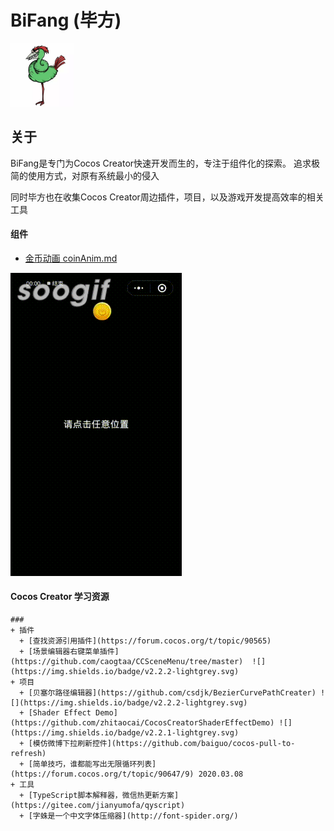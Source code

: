 # BiFang (毕方)

<img src="./document/image/BiFang.jpg" width="20%"/>

## 关于
BiFang是专门为Cocos Creator快速开发而生的，专注于组件化的探索。
追求极简的使用方式，对原有系统最小的侵入

同时毕方也在收集Cocos Creator周边插件，项目，以及游戏开发提高效率的相关工具

#### 组件

* [金币动画 coinAnim.md](./document/coinAnim.md)

![](./document/image/coinanim.gif)

#### Cocos Creator 学习资源
```
### 
+ 插件
  + [查找资源引用插件](https://forum.cocos.org/t/topic/90565)
  + [场景编辑器右键菜单插件](https://github.com/caogtaa/CCSceneMenu/tree/master)  ![](https://img.shields.io/badge/v2.2.2-lightgrey.svg)
+ 项目
  + [贝塞尔路径编辑器](https://github.com/csdjk/BezierCurvePathCreater) ![](https://img.shields.io/badge/v2.2.2-lightgrey.svg)
  + [Shader Effect Demo](https://github.com/zhitaocai/CocosCreatorShaderEffectDemo) ![](https://img.shields.io/badge/v2.2.1-lightgrey.svg)
  + [模仿微博下拉刷新控件](https://github.com/baiguo/cocos-pull-to-refresh)
  + [简单技巧，谁都能写出无限循环列表](https://forum.cocos.org/t/topic/90647/9) 2020.03.08
+ 工具
  + [TypeScript脚本解释器，微信热更新方案](https://gitee.com/jianyumofa/qyscript)
  + [字蛛是一个中文字体压缩器](http://font-spider.org/)

  
